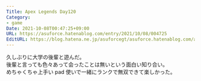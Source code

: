 ```yaml
---
Title: Apex Legends Day120
Category:
- game
Date: 2021-10-08T00:47:25+09:00
URL: https://asuforce.hatenablog.com/entry/2021/10/08/004725
EditURL: https://blog.hatena.ne.jp/asuforcegt/asuforce.hatenablog.com/atom/entry/13574176438020181657
---
```


久しぶりに大学の後輩と遊んだ。  
後輩と言っても色々あって会ったことは無いという面白い知り合い。  
めちゃくちゃ上手い pad 使いで一緒にランクで無双できて楽しかった。
